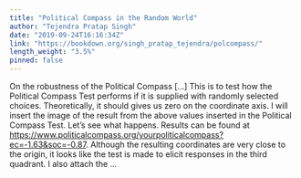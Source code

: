 ```yaml
---
title: "Political Compass in the Random World"
author: "Tejendra Pratap Singh"
date: "2019-09-24T16:16:34Z"
link: "https://bookdown.org/singh_pratap_tejendra/polcompass/"
length_weight: "3.5%"
pinned: false
---
```


On the robustness of the Political Compass [...] This is to test how the Political Compass Test performs if it is supplied with randomly selected choices. Theoretically, it should gives us zero on the coordinate axis. I will insert the image of the result from the above values inserted in the Political Compass Test. Let’s see what happens. Results can be found at https://www.politicalcompass.org/yourpoliticalcompass?ec=-1.63&soc=-0.87. Although the resulting coordinates are very close to the origin, it looks like the test is made to elicit responses in the third quadrant. I also attach the ...
